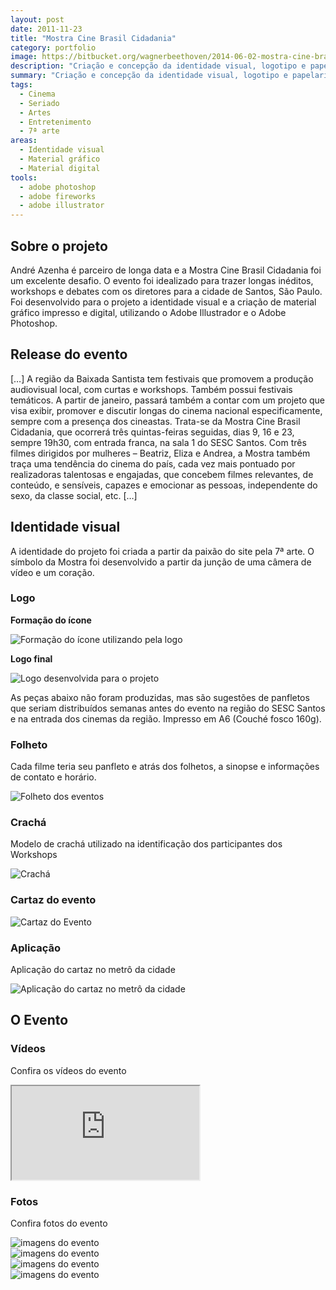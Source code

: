 ```yaml
---
layout: post
date: 2011-11-23
title: "Mostra Cine Brasil Cidadania"
category: portfolio
image: https://bitbucket.org/wagnerbeethoven/2014-06-02-mostra-cine-brasil-cidadania/raw/24d78361d9d3a3e9066c95284ada41eccd96ea15/mostra-cine-brasil-cidadania-imagens-do-evento-4.jpg
description: "Criação e concepção da identidade visual, logotipo e papelaria para a Mostra Cine Brasil Cidadania"
summary: "Criação e concepção da identidade visual, logotipo e papelaria para a Mostra Cine Brasil Cidadania"
tags:
  - Cinema
  - Seriado
  - Artes
  - Entretenimento
  - 7ª arte
areas:
  - Identidade visual
  - Material gráfico
  - Material digital
tools:
  - adobe photoshop
  - adobe fireworks
  - adobe illustrator
---
```


## Sobre o projeto

André Azenha é parceiro de longa data e a Mostra Cine Brasil Cidadania foi um excelente desafio. O evento foi idealizado para trazer longas inéditos, workshops e debates com os diretores para a cidade de Santos, São Paulo. Foi desenvolvido para o projeto a identidade visual e a criação de material gráfico impresso e digital, utilizando o Adobe Illustrador e o Adobe Photoshop.

## Release do evento

[…] A região da Baixada Santista tem festivais que promovem a produção audiovisual local, com curtas e workshops. Também possui festivais temáticos. A partir de janeiro, passará também a contar com um projeto que visa exibir, promover e discutir longas do cinema nacional especificamente, sempre com a presença dos cineastas. Trata-se da Mostra Cine Brasil Cidadania, que ocorrerá três quintas-feiras seguidas, dias 9, 16 e 23, sempre 19h30, com entrada franca, na sala 1 do SESC Santos. Com três filmes dirigidos por mulheres – Beatriz, Eliza e Andrea, a Mostra também traça uma tendência do cinema do país, cada vez mais pontuado por realizadoras talentosas e engajadas, que concebem filmes relevantes, de conteúdo, e sensíveis, capazes e emocionar as pessoas, independente do sexo, da classe social, etc. […]

## Identidade visual

A identidade do projeto foi criada a partir da paixão do site pela 7ª arte. O símbolo da Mostra foi desenvolvido a partir da junção de uma câmera de vídeo e um coração.

### Logo

**Formação do ícone**

![Formação do ícone utilizando pela logo](https://bitbucket.org/wagnerbeethoven/2014-06-02-mostra-cine-brasil-cidadania/raw/24d78361d9d3a3e9066c95284ada41eccd96ea15/mostra-cine-brasil-cidadania-formacao-do-icone-utilizando-pela-logo.jpg)

**Logo final**

![Logo desenvolvida para o projeto](https://bitbucket.org/wagnerbeethoven/2014-06-02-mostra-cine-brasil-cidadania/raw/24d78361d9d3a3e9066c95284ada41eccd96ea15/mostra-cine-brasil-cidadania-logo-desenvolvida-para-o-projeto.jpg)

As peças abaixo não foram produzidas, mas são sugestões de panfletos que seriam distribuídos semanas antes do evento na região do SESC Santos e na entrada dos cinemas da região. Impresso em A6 (Couché fosco 160g).

### Folheto

Cada filme teria seu panfleto e atrás dos folhetos, a sinopse e informações de contato e horário.

![Folheto dos eventos](https://bitbucket.org/wagnerbeethoven/2014-06-02-mostra-cine-brasil-cidadania/raw/24d78361d9d3a3e9066c95284ada41eccd96ea15/mostra-cine-brasil-cidadania-folheto-dos-eventos.jpg)

### Crachá

Modelo de crachá utilizado na identificação dos participantes dos Workshops

![Crachá](https://bitbucket.org/wagnerbeethoven/2014-06-02-mostra-cine-brasil-cidadania/raw/24d78361d9d3a3e9066c95284ada41eccd96ea15/mostra-cine-brasil-cidadania-cracha.jpg)

### Cartaz do evento

![Cartaz do Evento](https://bitbucket.org/wagnerbeethoven/2014-06-02-mostra-cine-brasil-cidadania/raw/c6752bf0a86b8df877a94f7c11b7326e0746d819/mostra-cine-brasil-cidadania-poster.jpg)

### Aplicação

Aplicação do cartaz no metrô da cidade

![Aplicação do cartaz no metrô da cidade](https://bitbucket.org/wagnerbeethoven/2014-06-02-mostra-cine-brasil-cidadania/raw/24d78361d9d3a3e9066c95284ada41eccd96ea15/mostra-cine-brasil-cidadania-aplicacao-do-cartaz-no-metro-da-cidade.jpg)

## O Evento

### Vídeos

Confira os vídeos do evento

<div class="iframe-container"><iframe src="https://www.youtube.com/embed/sKei6VnNhVg"></iframe></div>

### Fotos

Confira fotos do evento

![imagens do evento](https://bitbucket.org/wagnerbeethoven/2014-06-02-mostra-cine-brasil-cidadania/raw/24d78361d9d3a3e9066c95284ada41eccd96ea15/mostra-cine-brasil-cidadania-imagens-do-evento-1.jpg)
<br>
![imagens do evento](https://bitbucket.org/wagnerbeethoven/2014-06-02-mostra-cine-brasil-cidadania/raw/24d78361d9d3a3e9066c95284ada41eccd96ea15/mostra-cine-brasil-cidadania-imagens-do-evento-2.jpg)
<br>
![imagens do evento](https://bitbucket.org/wagnerbeethoven/2014-06-02-mostra-cine-brasil-cidadania/raw/24d78361d9d3a3e9066c95284ada41eccd96ea15/mostra-cine-brasil-cidadania-imagens-do-evento-3.jpg)
<br>
![imagens do evento](https://bitbucket.org/wagnerbeethoven/2014-06-02-mostra-cine-brasil-cidadania/raw/24d78361d9d3a3e9066c95284ada41eccd96ea15/mostra-cine-brasil-cidadania-imagens-do-evento-4.jpg)

